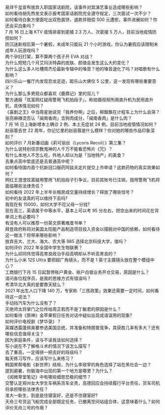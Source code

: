 易烊千玺宣布放弃入职国家话剧院，该事件对其演艺事业造成哪些影响？  
如何看待胡先煦发文表示报考国家话剧院完全遵守规定，三次面试一次不少？  
如何看待白象方便面吃出双色面饼，退款并赔偿 500 元遭拒，事件进展如何？你还会买白象吗？  
7 月 16 日上海 KTV 疫情排查到密接 2.3 万人、次密接 5 万人，目前当地疫情防控如何？  
防沉迷新规后第一个暑假，未成年只能玩 21 个小时游戏，你认为暑假应该限制未成年人玩游戏吗？  
两个孕妇打架，算不算两个孩子开 EVA 对战？  
为什么短短几个月艾玛沃特森的皮肤、颜值会发生这么大的变化？  
为什么这么多人吐槽周杰伦最新专辑中的嗓音？他的嗓音退化了吗？对唱歌有什么影响？  
四川乐山一餐厅内发现恐龙足迹，距乐山大佛仅 5 公里，这一发现有哪些重要意义？  
为什么那么多男观众都喜欢《鹿鼎记》里的双儿？  
警方通报「炫富网红疑用警用飞机拍段子」，称拍摄视频所用直升机为民用直升机，具体情况如何？  
《喜剧之王》中当周星驰说完「我养你啊」之后，柳飘飘在计程车上为什么会哭？  
张亮麻辣烫否认「闽南香肉」含狗肉成分，「闽南香肉」是什么肉？  
7 月 16 日上海新增本土确诊 2 例、本土无症状 24 例，目前当地疫情情况如何？  
赵丽蓉去世 22 周年，你记忆里的赵丽蓉是什么模样？你对她的哪些作品印象深刻？  
如何评价 7 月新番动画《莉可丽丝（Lycoris Recoil）》第三集？  
为什么说特别信宗教鬼神的人千万不能看恐怖片《咒》？  
有什么本地人不怎么吃，外地人却以为是「当地特产」的美食？  
去重点高中垫底还是去普通高中呢？  
如何看待国内首个抗新冠口服药阿兹夫定片提交上市申请？这款药物的真实效果如何？  
网红王澄澄炫富疑用警用飞机拍段子引争议，目前其账号已注销，擅用警用飞机将面临哪些法律责任？  
如何看待 2022 年上半年长租房成交量持续增长？释放了哪些信号？  
初中的友谊真的可以维持下去吗?  
我现在有 15000，如何大学不花父母一分钱?  
现在高三，英语属于中等水平，基本上可以考 95 分左右，把空出来的时间花在背单词上有必要吗？  
有没有人可以推荐一份英文原著难度书单？  
拜登政府称将对美国太阳能产品制造项目投入资金以摆脱对中国的依赖，如何看待这一做法？将带来哪些影响？  
放弃吉大、兰大、海大、农大等 985 选择北京科技大学，值吗？  
如何评价 2022 年全国中学生生物联赛？  
为什么祁同伟觉得高育良政治手段高明却从不听高育良的？  
为什么小米 12S Ultra 要把超广角镜头，而不是 1 英寸主摄镜头放在整个模组中心？  
工商银行下月 15 日起暂停账户黄金、账户白银业务开仓交易，原因是什么？  
请问各位程序员，是我的思维方式有错误吗？  
考清华北大真的是要靠天赋么？  
2021 年出生人口下降 140 万，专家称「三孩政策」效果还需要一定时间，如何看待这一说法？  
手动挡汽车为什么没有了？  
灭绝师太将掌门之位传给周芷若而不是丁敏君的原因是什么？  
如何看待《原神》金苹果假日任务对话中疑似出现成语误用的现象?  
如何评价电视剧《梦华录》？  
英媒透露蓬佩奥要参选美国总统，并准备和特朗普竞争，其获胜几率有多大？还有哪些信息值得关注？  
因为家庭条件，读与不读我该如何选择？  
写小说在不了解格斗术的情况下该怎么描写？  
去了重高，一定得拼一把去好的班级吗？  
每天练习写作，应该写什么来练习？  
韩国黑帮电影《新世界》结局，为什么李政宰的角色选择了站在黑社会一边？  
提到避暑，你脑海中出现的第一个地方是哪里？为什么？  
《阅微草堂笔记》中有哪些细思恐极的细节？  
交警认定郑州女大学生车祸系货车全责，高德回应会持续履行平台责任，货车司机将承担哪些法律责任？  
准大一新生，到底是住寝室好，还是不住寝室好?  
天舟三号货运飞船完成全部既定任务，已撤离空间站组合体，这意味着什么？如何评价天舟三号的作用？  
